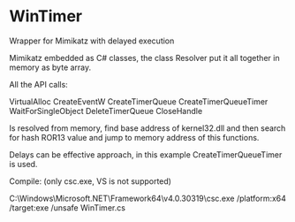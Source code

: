 # WinTimer
Wrapper for Mimikatz with delayed execution

Mimikatz embedded as C# classes, the class Resolver put it all together in memory as byte array.

All the API calls:

VirtualAlloc
CreateEventW
CreateTimerQueue
CreateTimerQueueTimer
WaitForSingleObject
DeleteTimerQueue
CloseHandle

Is resolved from memory, find base address of kernel32.dll and then search for hash ROR13 value and jump to memory address of this functions.

Delays can be effective approach, in this example CreateTimerQueueTimer is used.

Compile: (only csc.exe, VS is not supported)

C:\Windows\Microsoft.NET\Framework64\v4.0.30319\csc.exe /platform:x64 /target:exe /unsafe WinTimer.cs

